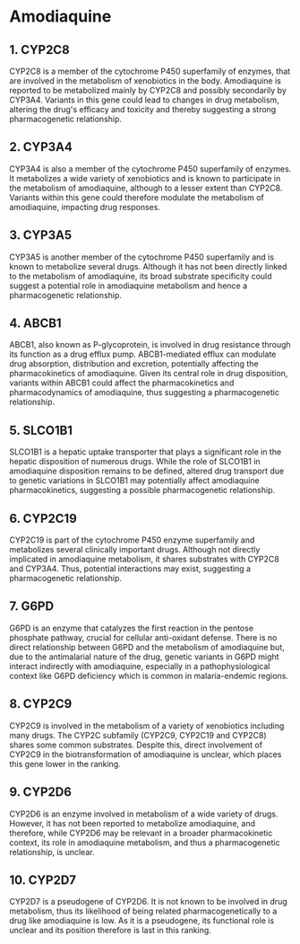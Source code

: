 # Amodiaquine
## 1. CYP2C8
CYP2C8 is a member of the cytochrome P450 superfamily of enzymes, that are involved in the metabolism of xenobiotics in the body. Amodiaquine is reported to be metabolized mainly by CYP2C8 and possibly secondarily by CYP3A4. Variants in this gene could lead to changes in drug metabolism, altering the drug's efficacy and toxicity and thereby suggesting a strong pharmacogenetic relationship.
## 2. CYP3A4
CYP3A4 is also a member of the cytochrome P450 superfamily of enzymes. It metabolizes a wide variety of xenobiotics and is known to participate in the metabolism of amodiaquine, although to a lesser extent than CYP2C8. Variants within this gene could therefore modulate the metabolism of amodiaquine, impacting drug responses.
## 3. CYP3A5
CYP3A5 is another member of the cytochrome P450 superfamily and is known to metabolize several drugs. Although it has not been directly linked to the metabolism of amodiaquine, its broad substrate specificity could suggest a potential role in amodiaquine metabolism and hence a pharmacogenetic relationship.
## 4. ABCB1
ABCB1, also known as P-glycoprotein, is involved in drug resistance through its function as a drug efflux pump. ABCB1-mediated efflux can modulate drug absorption, distribution and excretion, potentially affecting the pharmacokinetics of amodiaquine. Given its central role in drug disposition, variants within ABCB1 could affect the pharmacokinetics and pharmacodynamics of amodiaquine, thus suggesting a pharmacogenetic relationship.
## 5. SLCO1B1
SLCO1B1 is a hepatic uptake transporter that plays a significant role in the hepatic disposition of numerous drugs. While the role of SLCO1B1 in amodiaquine disposition remains to be defined, altered drug transport due to genetic variations in SLCO1B1 may potentially affect amodiaquine pharmacokinetics, suggesting a possible pharmacogenetic relationship.
## 6. CYP2C19
CYP2C19 is part of the cytochrome P450 enzyme superfamily and metabolizes several clinically important drugs. Although not directly implicated in amodiaquine metabolism, it shares substrates with CYP2C8 and CYP3A4. Thus, potential interactions may exist, suggesting a pharmacogenetic relationship.
## 7. G6PD
G6PD is an enzyme that catalyzes the first reaction in the pentose phosphate pathway, crucial for cellular anti-oxidant defense. There is no direct relationship between G6PD and the metabolism of amodiaquine but, due to the antimalarial nature of the drug, genetic variants in G6PD might interact indirectly with amodiaquine, especially in a pathophysiological context like G6PD deficiency which is common in malaria-endemic regions.
## 8. CYP2C9
CYP2C9 is involved in the metabolism of a variety of xenobiotics including many drugs. The CYP2C subfamily (CYP2C9, CYP2C19 and CYP2C8) shares some common substrates. Despite this, direct involvement of CYP2C9 in the biotransformation of amodiaquine is unclear, which places this gene lower in the ranking.
## 9. CYP2D6
CYP2D6 is an enzyme involved in metabolism of a wide variety of drugs. However, it has not been reported to metabolize amodiaquine, and therefore, while CYP2D6 may be relevant in a broader pharmacokinetic context, its role in amodiaquine metabolism, and thus a pharmacogenetic relationship, is unclear.
## 10. CYP2D7
CYP2D7 is a pseudogene of CYP2D6. It is not known to be involved in drug metabolism, thus its likelihood of being related pharmacogenetically to a drug like amodiaquine is low. As it is a pseudogene, its functional role is unclear and its position therefore is last in this ranking.

